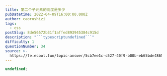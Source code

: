 ```yaml
---
title: 第二个子元素的高度是多少
pubDatetime: 2022-04-09T16:00:00.000Z
author: caorushizi
tags:
  - css
postSlug: 8de56572b31f1affed893945384c915d
description: "```typescriptundefined```"
difficulty: 1
questionNumber: 34
source: >-
  https://fe.ecool.fun/topic-answer/5cb7ee1c-c527-40f9-b00b-eb65bde48657?orderBy=updateTime&order=desc&tagId=11
---
```


```typescript
undefined;
```
